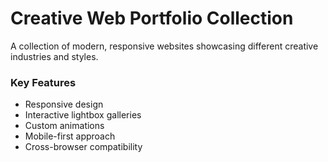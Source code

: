# Creative Web Portfolio Collection

A collection of modern, responsive websites showcasing different creative industries and styles.


### Key Features
- Responsive design
- Interactive lightbox galleries
- Custom animations
- Mobile-first approach
- Cross-browser compatibility
